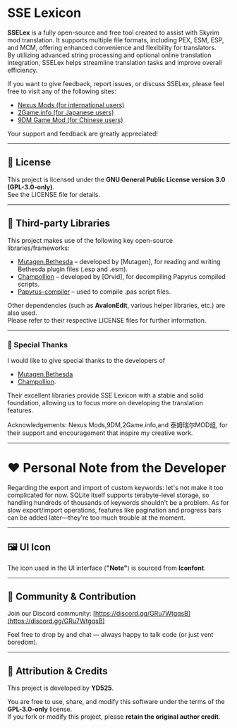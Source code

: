 # SSE Lexicon

**SSELex** is a fully open-source and free tool created to assist with Skyrim mod translation. It supports multiple file formats, including PEX, ESM, ESP, and MCM, offering enhanced convenience and flexibility for translators.  
By utilizing advanced string processing and optional online translation integration, SSELex helps streamline translation tasks and improve overall efficiency.

If you want to give feedback, report issues, or discuss SSELex, please feel free to visit any of the following sites:  

- [Nexus Mods (for international users)](https://www.nexusmods.com/skyrimspecialedition/mods/143056)  
- [2Game.info (for Japanese users)](https://skyrimspecialedition.2game.info/detail.php?id=143056)  
- [9DM Game Mod (for Chinese users)](http://www.9dmgamemod.com/thread-325140-1-1.html)

Your support and feedback are greatly appreciated!

---

## 📄 License

This project is licensed under the **GNU General Public License version 3.0 (GPL-3.0-only)**.  
See the LICENSE file for details.

---

## 🧩 Third-party Libraries

This project makes use of the following key open-source libraries/frameworks:

- [Mutagen.Bethesda](https://github.com/Mutagen-Modding/Mutagen) – developed by [Mutagen], for reading and writing Bethesda plugin files (.esp and .esm).  
- [Champollion](https://github.com/Orvid/Champollion) – developed by [Orvid], for decompiling Papyrus compiled scripts.  
- [Papyrus-compiler](https://github.com/russo-2025/papyrus-compiler) – used to compile .pas script files.

Other dependencies (such as **AvalonEdit**, various helper libraries, etc.) are also used.  
Please refer to their respective LICENSE files for further information.

---

### 🙏 Special Thanks

I would like to give special thanks to the developers of  
- [Mutagen.Bethesda](https://github.com/Mutagen-Modding/Mutagen)  
- [Champollion](https://github.com/Orvid/Champollion).  

Their excellent libraries provide SSE Lexicon with a stable and solid foundation, allowing us to focus more on developing the translation features.

Acknowledgements: Nexus Mods,9DM,2Game.info,and 泰姆瑞尔MOD组, for their support and encouragement that inspire my creative work.

---

# ❤️ Personal Note from the Developer

Regarding the export and import of custom keywords: let's not make it too complicated for now. SQLite itself supports terabyte-level storage, so handling hundreds of thousands of keywords shouldn't be a problem. As for slow export/import operations, features like pagination and progress bars can be added later—they're too much trouble at the moment.

---

## 🖼️ UI Icon

The icon used in the UI interface (**"Note"**) is sourced from **Iconfont**.

---

## 💬 Community & Contribution

Join our Discord community: [https://discord.gg/GRu7WtgqsB](https://discord.gg/GRu7WtgqsB)  

Feel free to drop by and chat — always happy to talk code (or just vent boredom).

---

## 🙏 Attribution & Credits

This project is developed by **YD525**.

You are free to use, share, and modify this software under the terms of the **GPL-3.0-only** license.  
If you fork or modify this project, please **retain the original author credit**.